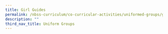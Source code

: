 ```yaml
---
title: Girl Guides
permalink: /nbss-curriculum/co-curricular-activities/uniformed-groups/girl-guides
description: ""
third_nav_title: Uniform Groups
---
```

